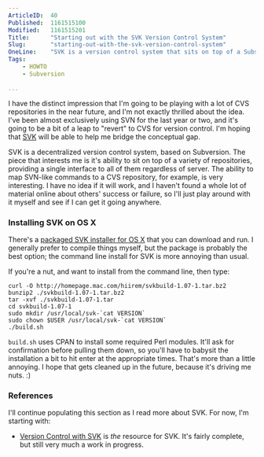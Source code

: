 ```yaml
---
ArticleID:  40
Published:  1161515100
Modified:   1161515201
Title:      "Starting out with the SVK Version Control System"
Slug:       "starting-out-with-the-svk-version-control-system"
OneLine:    "SVK is a version control system that sits on top of a Subsverion, CVS, Perforce, etc. repository, and provides the promise of a common interface.  Here's how to install it on OS X."
Tags:       
    - HOWTO
    - Subversion

...
```

I have the distinct impression that I'm going to be playing with a lot of CVS repositories in the near future, and I'm not exactly thrilled about the idea.  I've been almost exclusively using SVN for the last year or two, and it's going to be a bit of a leap to "revert" to CVS for version control.  I'm hoping that [SVK][] will be able to help me bridge the conceptual gap.

[SVK]: http://svk.elixus.org/ "SVK Version Control System"

SVK is a decentralized version control system, based on Subversion.  The piece that interests me is it's ability to sit on top of a variety of repositories, providing a single interface to all of them regardless of server.  The ability to map SVN-like commands to a CVS repository, for example, is very interesting.  I have no idea if it will work, and I haven't found a whole lot of material online about others' success or failure, so I'll just play around with it myself and see if I can get it going anywhere.  

### Installing SVK on OS X ###

There's a [packaged SVK installer for OS X][svkdmg] that you can download and run.  I generally prefer to compile things myself, but the package is probably the best option; the command line install for SVK is more annoying than usual.

[svkdmg]: http://homepage.mac.com/hiirem/SVK-1.07-1.dmg

If you're a nut, and want to install from the command line, then type:

    curl -O http://homepage.mac.com/hiirem/svkbuild-1.07-1.tar.bz2
    bunzip2 ./svkbuild-1.07-1.tar.bz2
    tar -xvf ./svkbuild-1.07-1.tar
    cd svkbuild-1.07-1
    sudo mkdir /usr/local/svk-`cat VERSION`
    sudo chown $USER /usr/local/svk-`cat VERSION`
    ./build.sh
    
`build.sh` uses CPAN to install some required Perl modules.  It'll ask for confirmation before pulling them down, so you'll have to babysit the installation a bit to hit enter at the appropriate times.  That's more than a little annoying.  I hope that gets cleaned up in the future, because it's driving me nuts.  :)
    
### References ###

I'll continue populating this section as I read more about SVK.  For now, I'm starting with:

*   [Version Control with SVK][svkbook] is _the_ resource for SVK.  It's
    fairly complete, but still very much a work in progress.

[svkbook]: http://svkbook.elixus.org/ "Version Control with SVK"